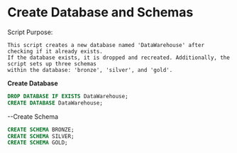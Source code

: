 # Create Database and Schemas

Script Purpose:
   
    This script creates a new database named 'DataWarehouse' after checking if it already exists. 
    If the database exists, it is dropped and recreated. Additionally, the script sets up three schemas 
    within the database: 'bronze', 'silver', and 'gold'.


**Create Database**
```sql
DROP DATABASE IF EXISTS DataWarehouse;
CREATE DATABASE DataWarehouse;
```
--Create Schema
```sql
CREATE SCHEMA BRONZE;
CREATE SCHEMA SILVER;
CREATE SCHEMA GOLD;
```
    

